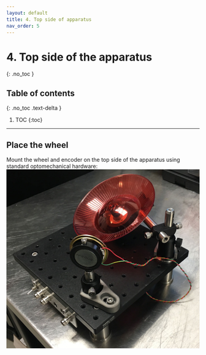 ```yaml
---
layout: default
title: 4. Top side of apparatus
nav_order: 5
---
```


# 4. Top side of the apparatus
{: .no_toc }

## Table of contents
{: .no_toc .text-delta }

1. TOC
{:toc}

---

## Place the wheel

Mount the wheel and encoder on the top side of the apparatus using standard optomechanical hardware:
![Mount the wheel and encoder on the top side of the apparatus](mounted_wheel.jpg)
